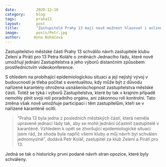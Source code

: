 ```yaml
---
date:         2020-12-10
category:     blog
tags:         praha13
layout:       post
title:        "Zastupitelé Prahy 13 mají nově možnost hlasovat i online"
image:        posts/Petr.jpg
author:      Anna Boháčová
---
```

Zastupitelstvo městské části Prahy 13 schválilo návrh zastupitele  klubu Zelení a Piráti pro 13 Petra Koláře o změnách Jednacího řádu, které nově umožňují jednání Zastupitelstva a jeho výborů distančním způsobem prostřednictvím videokonference.

S ohledem na probíhající epidemiologickou situaci a její nejistý vývoj v budoucnosti je třeba počítat s eventualitou, kdy může být z důvodu nařízené karantény ohrožena usnášeníschopnost zastupitelstva městské části. Totéž se týká i výborů Zastupitelstva, které by tak v krajním případě nemohly plnit svoji roli poradního orgánu, ani zákonnou roli kontrolní. Tato změna však nově umožňuje participaci i těm zastupitelům, kteří se v nařízené karanténě ocitli.

> “Praha 13 byla jedna z posledních městských částí, která neměla upravené jednací řády tak, aby se mohli jednání účastnit zastupitelé v karanténě. Vzhledem k opět se zhoršující epidemiologické situaci jsem rád, že shoda byla napříč všemi kluby a můj návrh byl schválen jednomyslně”, dodává Petr Kolář, zastupitel za klub Zelení a Piráti pro 13.

Jedná se tak o historicky první podané návrh stran opozice, které byly schváleny. 
